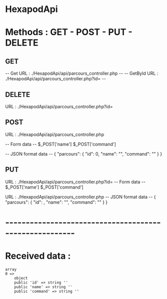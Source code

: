 # HexapodApi
# Methods : GET - POST - PUT - DELETE

## GET ## 
-- Get URL : ./HexapodApi/api/parcours_controller.php --
-- GetById URL : ./HexapodApi/api/parcours_controller.php?id= --

## DELETE ## 
URL : ./HexapodApi/api/parcours_controller.php?id=

## POST ## 
URL : ./HexapodApi/api/parcours_controller.php

 -- Form data --
    $_POST['name']
    $_POST['command']

 -- JSON format data --
   {
    "parcours": {
    	"id": 0,
        "name": "",
		"command": ""
       }
    }

## PUT ## 

URL : ./HexapodApi/api/parcours_controller.php?id=
 -- Form data --
    $_POST['name']
    $_POST['command']

URL : ./HexapodApi/api/parcours_controller.php
 -- JSON format data --
   {
    "parcours": {
    	"id": ,
        "name": "",
		"command": ""
       }
    }

# ------------------------------------------------------- #
# Received data :

    array 
    0 => 
        object
        public 'id' => string '' 
        public 'name' => string '' 
        public 'command' => string '' 
  
